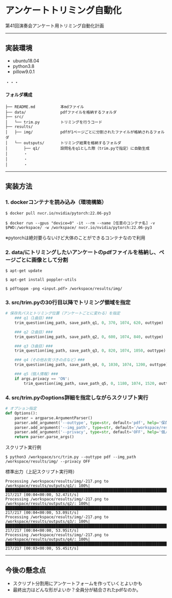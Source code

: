 # アンケートトリミング自動化
第41回演奏会アンケート用トリミング自動化計画

---

## 実装環境
* ubuntu18.04
* python3.8
* pillow9.0.1

・・・

#### フォルダ構成
```
├── README.md           本mdファイル
├── data/               pdfファイルを格納するフォルダ
├── src/                
│   └── trim.py         トリミングを行うコード
├── results/
│   ├── img/            pdfが1ページごとに分割されたファイルが格納されるフォルダ
│   └── outsputs/       トリミング結果を格納するフォルダ
│       ├── q1/         設問名をq1とした際（trim.pyで指定）に自動生成
│       ・
│       ・
│       ・
```

---

## 実装方法
### 1. dockerコンテナを読み込み（環境構築）

`$ docker pull nvcr.io/nvidia/pytorch:22.06-py3`

`$ docker run --gpus "device=0" -it --rm --name [任意のコンテナ名] -v $PWD:/workspace/ -w /workspace/ nvcr.io/nvidia/pytorch:22.06-py3`

※pytorchは絶対要らないけど大体のことができるコンテナなので利用

### 2. data/にトリミングしたいアンケートのpdfファイルを格納し、ページごとに画像として分割

`$ apt-get update`

`$ apt-get install poppler-utils`

`$ pdftoppm -png <input.pdf> /workspace/results/img/`


### 3. src/trim.pyの30行目以降でトリミング領域を指定
```python
# 保存先パスとトリミング位置（アンケートごとに変わる）を指定
    ### q1（1曲目）###
    trim_question(img_path, save_path_q1, 0, 370, 1074, 620, outtype)

    ### q2（2曲目）###
    trim_question(img_path, save_path_q2, 0, 600, 1074, 840, outtype)

    ### q3（3曲目）###
    trim_question(img_path, save_path_q3, 0, 820, 1074, 1050, outtype)

    ### q4（その他お気づきの点など）###
    trim_question(img_path, save_path_q4, 0, 1030, 1074, 1200, outtype)

    ### q5（個人情報）###
    if args.privacy == 'ON':
        trim_question(img_path, save_path_q5, 0, 1180, 1074, 1520, outtype)
```

### 4. src/trim.pyのoptions詳細を指定しながらスクリプト実行
```python
# オプション指定
def Options():
    parser = argparse.ArgumentParser()
    parser.add_argument('--outtype', type=str, default='pdf', help='保存する拡張子を指定')
    parser.add_argument('--img_path', type=str, default='/workspace/results/img/*' , help='pdf→imageの変換で保存された画像が格納されたパスを指定')
    parser.add_argument('--privacy', type=str, default='OFF', help='個人情報をトリミングするか否か。ONにするとq5として保存される。')
    return parser.parse_args()
```
スクリプト実行例

`$ python3 /workspace/src/trim.py --outtype pdf --img_path /workspace/results/img/ --privacy OFF`

標準出力（上記スクリプト実行時）
```
Processing /workspace/results/img/-217.png to /workspace/results/outputs/q1/: 100%|████████████████████████████████████████████████████████████████████████████████████████████████████████████| 217/217 [00:04<00:00, 52.47it/s]
Processing /workspace/results/img/-217.png to /workspace/results/outputs/q2/: 100%|████████████████████████████████████████████████████████████████████████████████████████████████████████████| 217/217 [00:04<00:00, 53.09it/s]
Processing /workspace/results/img/-217.png to /workspace/results/outputs/q3/: 100%|████████████████████████████████████████████████████████████████████████████████████████████████████████████| 217/217 [00:04<00:00, 53.95it/s]
Processing /workspace/results/img/-217.png to /workspace/results/outputs/q4/: 100%|████████████████████████████████████████████████████████████████████████████████████████████████████████████| 217/217 [00:03<00:00, 55.45it/s]
```

---

## 今後の懸念点

* スクリプト分割用にアンケートフォームを作っていくとよいかも
* 最終出力はどんな形がよいか？全員分が結合されたpdfなのか。